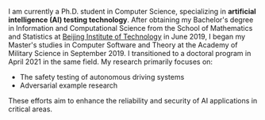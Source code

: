 I am currently a Ph.D. student in Computer Science, specializing in **artificial intelligence (AI) testing technology**. After obtaining my Bachelor's degree in Information and Computational Science from the School of Mathematics and Statistics at [Beijing Institute of Technology](https://www.bit.edu.cn/) in June 2019, I began my Master's studies in Computer Software and Theory at the Academy of Military Science in September 2019. I transitioned to a doctoral program in April 2021 in the same field. My research primarily focuses on:

- The safety testing of autonomous driving systems
- Adversarial example research

These efforts aim to enhance the reliability and security of AI applications in critical areas.


